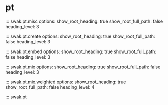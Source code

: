 # pt

::: swak.pt.misc
    options:
      show_root_heading: true
      show_root_full_path: false
      heading_level: 3

::: swak.pt.create
    options:
      show_root_heading: true
      show_root_full_path: false
      heading_level: 3

::: swak.pt.embed
    options:
      show_root_heading: true
      show_root_full_path: false
      heading_level: 3

::: swak.pt.mix
    options:
      show_root_heading: true
      show_root_full_path: false
      heading_level: 3

::: swak.pt.mix.weighted
    options:
      show_root_heading: true
      show_root_full_path: false
      heading_level: 4

::: swak.pt
